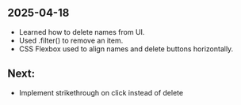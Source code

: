 ## 2025-04-18

- Learned how to delete names from UI.
- Used .filter() to remove an item.
- CSS Flexbox used to align names and delete buttons horizontally.

## Next:

- Implement strikethrough on click instead of delete
